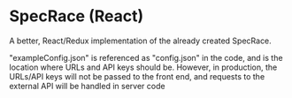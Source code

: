 # SpecRace (React)

A better, React/Redux implementation of the already created SpecRace. 

"exampleConfig.json" is referenced as "config.json" in the code, and is the location where URLs and API keys should be. However, in production, the URLs/API keys will not be passed to the front end, and requests to the external API will be handled in server code

